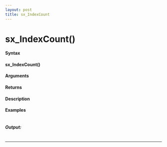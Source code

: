 ```yaml
---
layout: post
title: sx_IndexCount
---
```


# sx_IndexCount()


#### Syntax

#### sx_IndexCount()

#### Arguments

#### Returns

#### Description

#### Examples

```

```

##### Output:

```

```

---